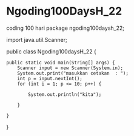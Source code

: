 # Ngoding100DaysH_22
coding 100 hari
package ngoding100daysh_22;

import java.util.Scanner;

public class Ngoding100daysH_22 {

    public static void main(String[] args) {
        Scanner input = new Scanner(System.in);
        System.out.print("masukkan cetakan  : ");
        int p = input.nextInt();
        for (int i = 1; p <= 10; p++) {

            System.out.println("kita");

        }

    }
}

